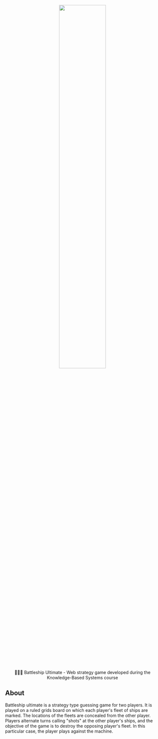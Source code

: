 <p  align="center"><img  width=55%  src="https://user-images.githubusercontent.com/30222786/90674510-8637ec00-e259-11ea-9b4c-6eb4fb8bc80e.png"></p>
<p  align="center">
🚢🔥🚀 Battleship Ultimate - Web strategy game developed during the Knowledge-Based Systems course</p>

## About
Battleship ultimate is a strategy type guessing game for two players. It is played on a ruled grids board on which each player's fleet of ships are marked. The locations of the fleets are concealed from the other player. Players alternate turns calling "shots" at the other player's ships, and the objective of the game is to destroy the opposing player's fleet. 
In this particular case, the player plays against the machine.